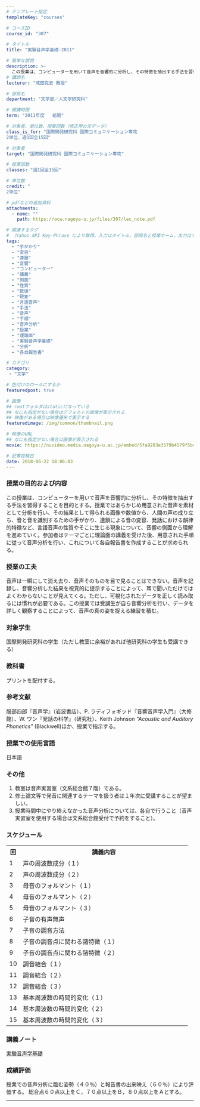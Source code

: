 ```yaml
---
# テンプレート指定
templateKey: "courses"

# コースID
course_id: "307"

# タイトル
title: "実験音声学基礎-2011"

# 簡単な説明
description: >-
  この授業は、コンピューターを用いて音声を音響的に分析し、その特徴を抽出する手法を習得することを目的とする。授業ではあらかじめ用意された音声を素材として分析を行い、その結果として得られる画像や数値から、人間の声の成り立ち、音と音を識別するための手がかり、連鎖による音の変容、発話における韻律的特徴など、言語音声の性質やそこに生じる現象について、音響の側面から理解を進めていく。参加者はテーマごとに理論面 ....
# 講師名
lecturer: "成田克史 教授"

# 部局名
department: "文学部／人文学研究科"

# 開講時限
term: "2011年度	前期"

# 対象者、単位数、授業回数（修正用の元データ）
class_is_for: "国際開発研究科 国際コミュニケーション専攻
2単位、週1回全15回"

# 対象者
target: "国際開発研究科 国際コミュニケーション専攻"

# 授業回数
classes: "週1回全15回"

# 単位数
credit: "
2単位"

# pdfなどの追加資料
attachments:
  - name: "" 
    path: https://ocw.nagoya-u.jp/files/307/lec_note.pdf

# 関連するタグ
# （Yahoo API Key-Phrase により取得。入力はタイトル、部局名と授業ホーム、出力はキーフレーズ（tags））
tags:
  - "手がかり"
  - "変容"
  - "連鎖"
  - "音響"
  - "コンピューター"
  - "講義"
  - "側面"
  - "性質"
  - "数値"
  - "現象"
  - "言語音声"
  - "手法"
  - "音声"
  - "手順"
  - "音声分析"
  - "授業"
  - "理論面"
  - "実験音声学基礎"
  - "分析"
  - "各自報告書"

# カテゴリ
category:
 - "文学"

# 色付けのロールにするか
featuredpost: true

# 画像
## rootフォルダはstaticになっている
## なにも指定がない場合はデフォルトの画像が表示される
## 映像がある場合は映像優先で表示する
featuredimage: /img/common/thumbnail.png

# 映像のURL
## なにも指定がない場合は画像が表示される
movie: https://nuvideo.media.nagoya-u.ac.jp/embed/5fa9283e3579b4579f5b4fedfd71268f4aac86c1

# 記事投稿日
date: 2018-06-22 18:06:03
---
```


### 授業の目的および内容

この授業は、コンピューターを用いて音声を音響的に分析し、その特徴を抽出する手法を習得することを目的とする。授業ではあらかじめ用意された音声を素材として分析を行い、その結果として得られる画像や数値から、人間の声の成り立ち、音と音を識別するための手がかり、連鎖による音の変容、発話における韻律的特徴など、言語音声の性質やそこに生じる現象について、音響の側面から理解を進めていく。参加者はテーマごとに理論面の講義を受けた後、用意された手順に従って音声分析を行い、これについて各自報告書を作成することが求められる。


### 授業の工夫

音声は一瞬にして消え去り、音声そのものを目で見ることはできない。音声を記録し、音響分析した結果を視覚的に提示することによって、耳で聞いただけではよくわからないことが見えてくる。ただし、可視化されたデータを正しく読み取るには慣れが必要である。この授業では受講生が自ら音響分析を行い、データを詳しく観察することによって、音声の真の姿を捉える練習を積む。





### 対象学生

国際開発研究科の学生（ただし教室に余裕があれば他研究科の学生も受講できる）

### 教科書

プリントを配付する。

### 参考文献

服部四郎『音声学』（岩波書店）、P. ラディフォギッド『音響音声学入門』（大修館）、W. ワン『発話の科学』（研究社）、Keith Johnson <cite>"Acoustic and Auditory Phonetics"</cite> (Blackwell)ほか、授業で指示する。

### 授業での使用言語

日本語

### その他

1. 教室は音声実習室（文系総合館７階）である。
2. 修士論文等で発音に関連するテーマを扱う者は１年次に受講することが望ましい。
3. 授業時間中にやり終えなかった音声分析については、各自で行うこと（音声実習室を使用する場合は文系総合館受付で予約をすること）。


<h3>スケジュール</h3>
<table class="basic" width="455">
<tr>
<th width="20" class="center">回</th>
<th width="435" class="center">講義内容</th>
</tr>

<tr>
<td width="20" class="center">1</td>
<td width="435">声の周波数成分（１）</td>
</tr>

<tr>
<td width="20" class="center">2</td>
<td width="435">声の周波数成分（２）</td>
</tr>

<tr>
<td width="20" class="center">3</td>
<td width="435">母音のフォルマント（１）</td>
</tr>

<tr>
<td width="20" class="center">4</td>
<td width="435">母音のフォルマント（２）</td>
</tr>

<tr>
<td width="20" class="center">5</td>
<td width="435">母音のフォルマント（３）</td>
</tr>

<tr>
<td width="20" class="center">6</td>
<td width="435">子音の有声無声</td>
</tr>

<tr>
<td width="20" class="center">7</td>
<td width="435">子音の調音方法</td>
</tr>

<tr>
<td width="20" class="center">8</td>
<td width="435">子音の調音点に関わる諸特徴（１）</td>
</tr>

<tr>
<td width="20" class="center">9</td>
<td width="435">子音の調音点に関わる諸特徴（２）</td>
</tr>

<tr>
<td width="20" class="center">10</td>
<td width="435">調音結合（１）</td>
</tr>

<tr>
<td width="20" class="center">11</td>
<td width="435">調音結合（２）</td>
</tr>

<tr>
<td width="20" class="center">12</td>
<td width="435">調音結合（３）</td>
</tr>

<tr>
<td width="20" class="center">13</td>
<td width="435">基本周波数の時間的変化（１）</td>
</tr>

<tr>
<td width="20" class="center">14</td>
<td width="435">基本周波数の時間的変化（２）</td>
</tr>

<tr>
<td width="20" class="center">15</td>
<td width="435">基本周波数の時間的変化（３）</td>
</tr>

</table>



### 講義ノート

[実験音声学基礎](https://ocw.nagoya-u.jp/files/307/lec_note.pdf) 





### 成績評価

授業での音声分析に臨む姿勢（４０％）と報告書の出来映え（６０％）により評価する。 総合点６０点以上をＣ，７０点以上をＢ，８０点以上をＡとする。





-----